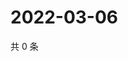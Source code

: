 # 2022-03-06

共 0 条

<!-- BEGIN WEIBO -->
<!-- 最后更新时间 Sun Mar 06 2022 00:11:48 GMT+0800 (China Standard Time) -->

<!-- END WEIBO -->
